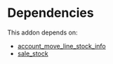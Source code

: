 # Dependencies

This addon depends on:

- [account_move_line_stock_info](https://github.com/bringout/oca-workflow-process)
- [sale_stock](https://github.com/bringout/oca-ocb-sale/tree/cfc4dbeb59ab3594bd1aa8f3bb16a1ee00557b4d/odoo-bringout-oca-ocb-sale_stock)
